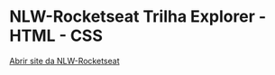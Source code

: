 # NLW-Rocketseat Trilha Explorer - HTML - CSS

<a href = "https://vitormelo0511.github.io/NLW-Rocketseat/index.html">Abrir site da NLW-Rocketseat</a>
